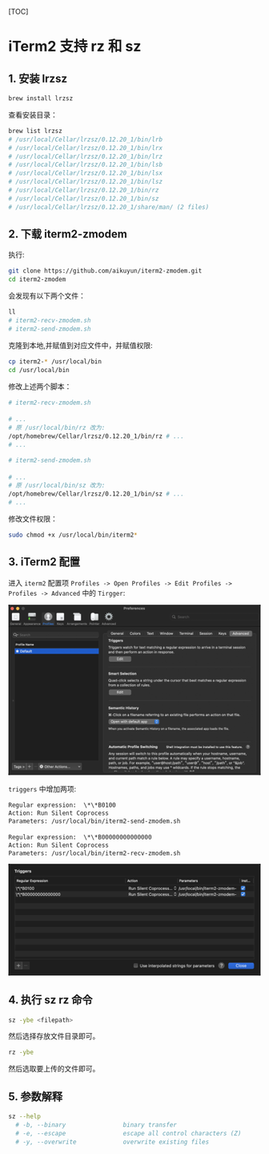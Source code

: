 [TOC]

# iTerm2 支持 rz 和 sz

## 1. 安装 lrzsz

```bash
brew install lrzsz
```

查看安装目录：

```bash
brew list lrzsz
# /usr/local/Cellar/lrzsz/0.12.20_1/bin/lrb
# /usr/local/Cellar/lrzsz/0.12.20_1/bin/lrx
# /usr/local/Cellar/lrzsz/0.12.20_1/bin/lrz
# /usr/local/Cellar/lrzsz/0.12.20_1/bin/lsb
# /usr/local/Cellar/lrzsz/0.12.20_1/bin/lsx
# /usr/local/Cellar/lrzsz/0.12.20_1/bin/lsz
# /usr/local/Cellar/lrzsz/0.12.20_1/bin/rz
# /usr/local/Cellar/lrzsz/0.12.20_1/bin/sz
# /usr/local/Cellar/lrzsz/0.12.20_1/share/man/ (2 files)
```

## 2. 下载 iterm2-zmodem

执行:

```bash
git clone https://github.com/aikuyun/iterm2-zmodem.git
cd iterm2-zmodem
```

会发现有以下两个文件：

```bash
ll
# iterm2-recv-zmodem.sh
# iterm2-send-zmodem.sh
```

克隆到本地,并赋值到对应文件中，并赋值权限:

```bash
cp iterm2-* /usr/local/bin
cd /usr/local/bin
```

修改上述两个脚本：

```bash
# iterm2-recv-zmodem.sh

# ...
# 原 /usr/local/bin/rz 改为:
/opt/homebrew/Cellar/lrzsz/0.12.20_1/bin/rz # ...
# ...
```

```bash
# iterm2-send-zmodem.sh

# ...
# 原 /usr/local/bin/sz 改为:
/opt/homebrew/Cellar/lrzsz/0.12.20_1/bin/sz # ...
# ...
```

修改文件权限：

```bash
sudo chmod +x /usr/local/bin/iterm2*
```

## 3. iTerm2 配置

进入 `iterm2` 配置项 `Profiles -> Open Profiles -> Edit Profiles -> Profiles -> Advanced` 中的 `Tirgger`:

![001_Triggers.png](./images/001_Triggers.png)

`triggers` 中增加两项:

```
Regular expression:  \*\*B0100
Action: Run Silent Coprocess
Parameters: /usr/local/bin/iterm2-send-zmodem.sh

Regular expression:  \*\*B00000000000000
Action: Run Silent Coprocess
Parameters: /usr/local/bin/iterm2-recv-zmodem.sh
```

![002_Edit.png](./images/002_Edit.png)

## 4. 执行 sz rz 命令

```bash
sz -ybe <filepath>
```

然后选择存放文件目录即可。

```bash
rz -ybe
```

然后选取要上传的文件即可。

## 5. 参数解释

```bash
sz --help
  # -b, --binary                binary transfer
  # -e, --escape                escape all control characters (Z)
  # -y, --overwrite             overwrite existing files
```
